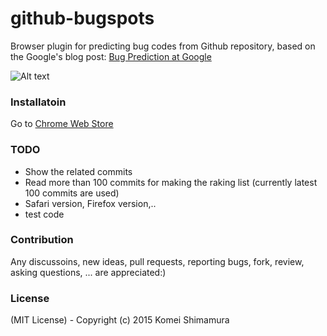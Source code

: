# github-bugspots
Browser plugin for predicting bug codes from Github repository, based on the Google's blog post: [Bug Prediction at Google](http://google-engtools.blogspot.jp/2011/12/bug-prediction-at-google.html)

![Alt text](https://raw.githubusercontent.com/travelist/github-bugspots/master/doc/demo.png?token=ADABCfeVsyE-lYJFi6j-8y_D3wdSdXMxks5WJmGtwA%3D%3D "github-bugspots demo")

### Installatoin

Go to [Chrome Web Store](https://chrome.google.com/webstore/detail/github-bugspots/amofcopnjjbnolfbbgdpmnefinfdfbff)

### TODO
- Show the related commits
- Read more than 100 commits for making the raking list (currently latest 100 commits are used)
- Safari version, Firefox version,..
- test code

### Contribution

Any discussoins, new ideas, pull requests, reporting bugs, fork, review, asking questions, ... are appreciated:)

### License

(MIT License) - Copyright (c) 2015 Komei Shimamura
